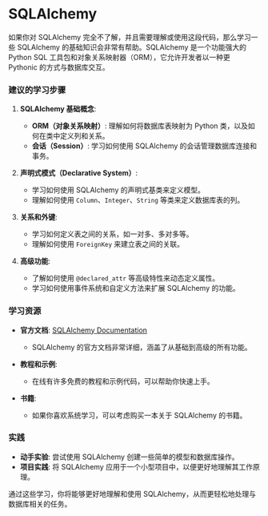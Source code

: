 # SQLAlchemy

如果你对 SQLAlchemy 完全不了解，并且需要理解或使用这段代码，那么学习一些 SQLAlchemy 的基础知识会非常有帮助。SQLAlchemy 是一个功能强大的 Python SQL 工具包和对象关系映射器（ORM），它允许开发者以一种更 Pythonic 的方式与数据库交互。

### 建议的学习步骤

1. **SQLAlchemy 基础概念**:
   - **ORM（对象关系映射）**: 理解如何将数据库表映射为 Python 类，以及如何在类中定义列和关系。
   - **会话（Session）**: 学习如何使用 SQLAlchemy 的会话管理数据库连接和事务。

2. **声明式模式（Declarative System）**:
   - 学习如何使用 SQLAlchemy 的声明式基类来定义模型。
   - 理解如何使用 `Column`、`Integer`、`String` 等类来定义数据库表的列。

3. **关系和外键**:
   - 学习如何定义表之间的关系，如一对多、多对多等。
   - 理解如何使用 `ForeignKey` 来建立表之间的关联。

4. **高级功能**:
   - 了解如何使用 `@declared_attr` 等高级特性来动态定义属性。
   - 学习如何使用事件系统和自定义方法来扩展 SQLAlchemy 的功能。

### 学习资源

- **官方文档**: [SQLAlchemy Documentation](https://docs.sqlalchemy.org/en/20/)
  - SQLAlchemy 的官方文档非常详细，涵盖了从基础到高级的所有功能。
  
- **教程和示例**:
  - 在线有许多免费的教程和示例代码，可以帮助你快速上手。
  
- **书籍**:
  - 如果你喜欢系统学习，可以考虑购买一本关于 SQLAlchemy 的书籍。

### 实践

- **动手实验**: 尝试使用 SQLAlchemy 创建一些简单的模型和数据库操作。
- **项目实践**: 将 SQLAlchemy 应用于一个小型项目中，以便更好地理解其工作原理。

通过这些学习，你将能够更好地理解和使用 SQLAlchemy，从而更轻松地处理与数据库相关的任务。